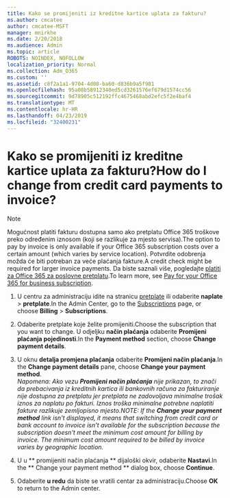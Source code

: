 ```yaml
---
title: Kako se promijeniti iz kreditne kartice uplata za fakturu?
ms.author: cmcatee
author: cmcatee-MSFT
manager: mnirkhe
ms.date: 2/20/2018
ms.audience: Admin
ms.topic: article
ROBOTS: NOINDEX, NOFOLLOW
localization_priority: Normal
ms.collection: Adm_O365
ms.custom: ''
ms.assetid: c8f2a1a1-9704-4d08-ba60-d836b9a5f981
ms.openlocfilehash: 95a08b58912340ed5cd3261576ef679d1574cc56
ms.sourcegitcommit: 9d78905c512192ffc4675468abd2efc5f2e4baf4
ms.translationtype: MT
ms.contentlocale: hr-HR
ms.lasthandoff: 04/23/2019
ms.locfileid: "32400231"
---
```

# <a name="how-do-i-change-from-credit-card-payments-to-invoice"></a><span data-ttu-id="040e8-102">Kako se promijeniti iz kreditne kartice uplata za fakturu?</span><span class="sxs-lookup"><span data-stu-id="040e8-102">How do I change from credit card payments to invoice?</span></span>

> [!NOTE]
> <span data-ttu-id="040e8-103">Mogućnost platiti fakturu dostupna samo ako pretplatu Office 365 troškove preko određenim iznosom (koji se razlikuje za mjesto servisa).</span><span class="sxs-lookup"><span data-stu-id="040e8-103">The option to pay by invoice is only available if your Office 365 subscription costs over a certain amount (which varies by service location).</span></span> <span data-ttu-id="040e8-104">Potvrdite odobrenja možda će biti potreban za veće plaćanja fakture.</span><span class="sxs-lookup"><span data-stu-id="040e8-104">A credit check might be required for larger invoice payments.</span></span> <span data-ttu-id="040e8-105">Da biste saznali više, pogledajte [platiti za Office 365 za poslovne pretplatu](https://support.office.com/article/734f4aab-df2d-4e9b-8cb1-691910bde216).</span><span class="sxs-lookup"><span data-stu-id="040e8-105">To learn more, see [Pay for your Office 365 for business subscription](https://support.office.com/article/734f4aab-df2d-4e9b-8cb1-691910bde216).</span></span> 
  
1. <span data-ttu-id="040e8-106">U centru za administraciju idite na stranicu [pretplate](https://go.microsoft.com/fwlink/p/?linkid=842054) ili odaberite **naplate** \> **pretplate**.</span><span class="sxs-lookup"><span data-stu-id="040e8-106">In the Admin Center, go to the [Subscriptions](https://go.microsoft.com/fwlink/p/?linkid=842054) page, or choose **Billing** \> **Subscriptions**.</span></span>
    
2. <span data-ttu-id="040e8-107">Odaberite pretplate koje želite promijeniti.</span><span class="sxs-lookup"><span data-stu-id="040e8-107">Choose the subscription that you want to change.</span></span> <span data-ttu-id="040e8-108">U odjeljku **način plaćanja** odaberite **Promijeni plaćanja pojedinosti**.</span><span class="sxs-lookup"><span data-stu-id="040e8-108">In the **Payment method** section, choose **Change payment details**.</span></span>
    
3. <span data-ttu-id="040e8-109">U oknu **detalja promjena plaćanja** odaberite **Promijeni način plaćanja**.</span><span class="sxs-lookup"><span data-stu-id="040e8-109">In the **Change payment details** pane, choose **Change your payment method**.</span></span>
<br><span data-ttu-id="040e8-110">*Napomena: Ako vezu **Promijeni način plaćanja** nije prikazan, to znači da prebacivanja iz kreditnih kartica ili bankovnih računa za fakturiranje nije dostupna za pretplatu jer pretplata ne zadovoljava minimalne trošak iznos za naplatu po fakturi. Iznos troška minimalne potrebne naplatiti fakture razlikuje zemljopisno mjesto.*</span><span class="sxs-lookup"><span data-stu-id="040e8-110">*NOTE: If the **Change your payment method** link isn't displayed, it means that switching from credit card or bank account to invoice isn't available for the subscription because the subscription doesn't meet the minimum cost amount for billing by invoice. The minimum cost amount required to be billed by invoice varies by geographic location.*</span></span>
  
4. <span data-ttu-id="040e8-111">U u \*\* promijeniti način plaćanja \*\* dijaloški okvir, odaberite **Nastavi**.</span><span class="sxs-lookup"><span data-stu-id="040e8-111">In the \*\* Change your payment method \*\* dialog box, choose **Continue**.</span></span>
    
5. <span data-ttu-id="040e8-112">Odaberite **u redu** da biste se vratili centar za administraciju.</span><span class="sxs-lookup"><span data-stu-id="040e8-112">Choose **OK** to return to the Admin center.</span></span> 
   